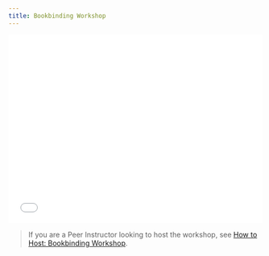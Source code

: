 ```yaml
---
title: Bookbinding Workshop
---
```



<embed src="/hive-wiki/crafts-bookbinding-doc1.pdf" width="100%" height="375" />


> If you are a Peer Instructor looking to host the workshop, see [How to Host: Bookbinding Workshop](/hive-wiki/workshop/crafts-bookbinding-internal/).